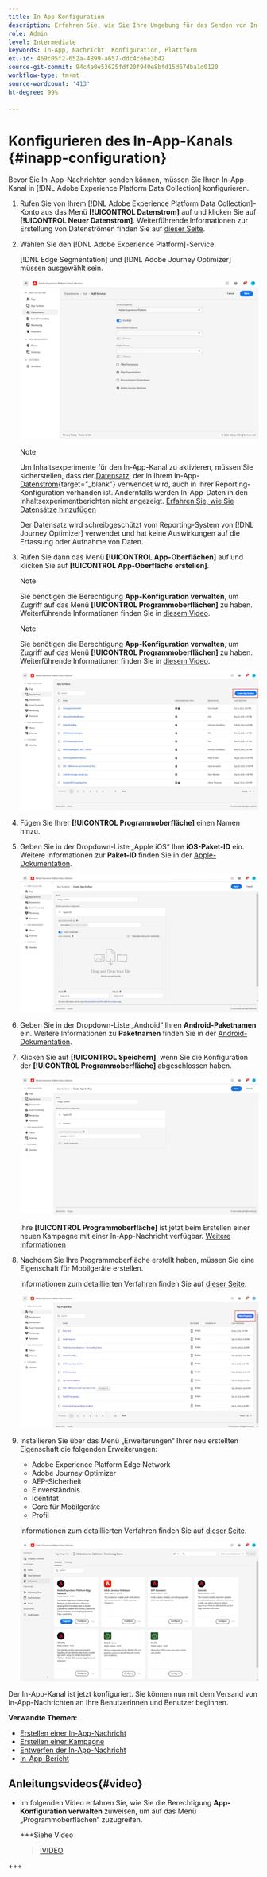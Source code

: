 ```yaml
---
title: In-App-Konfiguration
description: Erfahren Sie, wie Sie Ihre Umgebung für das Senden von In-App-Nachrichten mit Journey Optimizer konfigurieren können
role: Admin
level: Intermediate
keywords: In-App, Nachricht, Konfiguration, Plattform
exl-id: 469c05f2-652a-4899-a657-ddc4cebe3b42
source-git-commit: 94c4e0e53625fdf20f940e8bfd15d67dba1d0120
workflow-type: tm+mt
source-wordcount: '413'
ht-degree: 99%

---
```


# Konfigurieren des In-App-Kanals {#inapp-configuration}

Bevor Sie In-App-Nachrichten senden können, müssen Sie Ihren In-App-Kanal in [!DNL Adobe Experience Platform Data Collection] konfigurieren.

1. Rufen Sie von Ihrem [!DNL Adobe Experience Platform Data Collection]-Konto aus das Menü **[!UICONTROL Datenstrom]** auf und klicken Sie auf **[!UICONTROL Neuer Datenstrom]**. Weiterführende Informationen zur Erstellung von Datenströmen finden Sie auf [dieser Seite](https://experienceleague.adobe.com/docs/experience-platform/edge/datastreams/configure.html?lang=de).

1. Wählen Sie den [!DNL Adobe Experience Platform]-Service.

   [!DNL Edge Segmentation] und [!DNL Adobe Journey Optimizer] müssen ausgewählt sein.

   ![](assets/inapp_config_6.png)

   >[!NOTE]
   >
   >Um Inhaltsexperimente für den In-App-Kanal zu aktivieren, müssen Sie sicherstellen, dass der [Datensatz](../data/get-started-datasets.md), der in Ihrem In-App-[Datenstrom](https://experienceleague.adobe.com/docs/experience-platform/datastreams/overview.html?lang=de){target="_blank"} verwendet wird, auch in Ihrer Reporting-Konfiguration vorhanden ist. Andernfalls werden In-App-Daten in den Inhaltsexperimentberichten nicht angezeigt. [Erfahren Sie, wie Sie Datensätze hinzufügen](../campaigns/reporting-configuration.md#add-datasets)
   >
   >Der Datensatz wird schreibgeschützt vom Reporting-System von [!DNL Journey Optimizer] verwendet und hat keine Auswirkungen auf die Erfassung oder Aufnahme von Daten.

1. Rufen Sie dann das Menü **[!UICONTROL App-Oberflächen]** auf und klicken Sie auf **[!UICONTROL App-Oberfläche erstellen]**.

   >[!NOTE]
   >
   > Sie benötigen die Berechtigung **App-Konfiguration verwalten**, um Zugriff auf das Menü **[!UICONTROL Programmoberflächen]** zu haben. Weiterführende Informationen finden Sie in [diesem Video](#video).

   >[!NOTE]
   >
   > Sie benötigen die Berechtigung **App-Konfiguration verwalten**, um Zugriff auf das Menü **[!UICONTROL Programmoberflächen]** zu haben. Weiterführende Informationen finden Sie in [diesem Video](#video).

   ![](assets/inapp_config_1.png)

1. Fügen Sie Ihrer **[!UICONTROL Programmoberfläche]** einen Namen hinzu.


1. Geben Sie in der Dropdown-Liste „Apple iOS“ Ihre **iOS-Paket-ID** ein. Weitere Informationen zur **Paket-ID** finden Sie in der [Apple-Dokumentation](https://developer.apple.com/documentation/appstoreconnectapi/bundle_ids).

   ![](assets/inapp_config_2.png)

1. Geben Sie in der Dropdown-Liste „Android“ Ihren **Android-Paketnamen** ein. Weitere Informationen zu **Paketnamen** finden Sie in der [Android-Dokumentation](https://support.google.com/admob/answer/9972781?hl=en#:~:text=The%20package%20name%20of%20an,supported%20third%2Dparty%20Android%20stores).

1. Klicken Sie auf **[!UICONTROL Speichern]**, wenn Sie die Konfiguration der **[!UICONTROL Programmoberfläche]** abgeschlossen haben.

   ![](assets/inapp_config_3.png)

   Ihre **[!UICONTROL Programmoberfläche]** ist jetzt beim Erstellen einer neuen Kampagne mit einer In-App-Nachricht verfügbar. [Weitere Informationen](create-in-app.md)

1. Nachdem Sie Ihre Programmoberfläche erstellt haben, müssen Sie eine Eigenschaft für Mobilgeräte erstellen.

   Informationen zum detaillierten Verfahren finden Sie auf [dieser Seite](https://experienceleague.adobe.com/docs/experience-platform/tags/admin/companies-and-properties.html?lang=de#for-mobile).

   ![](assets/inapp_config_4.png)

1. Installieren Sie über das Menü „Erweiterungen“ Ihrer neu erstellten Eigenschaft die folgenden Erweiterungen:

   * Adobe Experience Platform Edge Network
   * Adobe Journey Optimizer
   * AEP-Sicherheit
   * Einverständnis
   * Identität
   * Core für Mobilgeräte
   * Profil

   Informationen zum detaillierten Verfahren finden Sie auf [dieser Seite](https://experienceleague.adobe.com/docs/experience-platform/tags/ui/extensions/overview.html?lang=de#add-a-new-extension).

   ![](assets/inapp_config_5.png)

Der In-App-Kanal ist jetzt konfiguriert. Sie können nun mit dem Versand von In-App-Nachrichten an Ihre Benutzerinnen und Benutzer beginnen.

**Verwandte Themen:**

* [Erstellen einer In-App-Nachricht](create-in-app.md)
* [Erstellen einer Kampagne](../campaigns/create-campaign.md)
* [Entwerfen der In-App-Nachricht](design-in-app.md)
* [In-App-Bericht](../reports/campaign-global-report.md#inapp-report)


## Anleitungsvideos{#video}

* Im folgenden Video erfahren Sie, wie Sie die Berechtigung **App-Konfiguration verwalten** zuweisen, um auf das Menü „Programmoberflächen“ zuzugreifen.

  +++Siehe Video

  >[!VIDEO](https://video.tv.adobe.com/v/3421607)

+++


